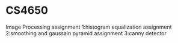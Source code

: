 # CS4650
Image Processing
assignment 1:histogram equalization
assignment 2:smoothing and gaussain pyramid
assignment 3:canny detector
